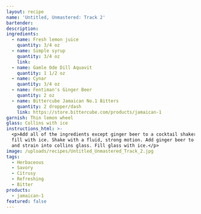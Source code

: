```yaml
---
layout: recipe
name: 'Untitled, Unmastered: Track 2'
bartender:
description:
ingredients:
  - name: Fresh lemon juice
    quantity: 3/4 oz
  - name: Simple syrup
    quantity: 3/4 oz
    link:
  - name: Gamle Ode Dill Aquavit
    quantity: 1 1/2 oz
  - name: Cynar
    quantity: 3/4 oz
  - name: Fentiman's Ginger Beer
    quantity: 2 oz
  - name: Bittercube Jamaican No.1 Bitters
    quantity: 2 dropper/dash
    link: https://store.bittercube.com/products/jamaican-1
garnish: Thin lemon wheel
glass: Collins with ice
instructions_html: >-
  <p>Add all of the ingredients except ginger beer to a cocktail shaker and then
  fill with ice. Shake with a fluid, strong motion. Add ginger beer to shaker
  and strain into collins glass. Fill glass with ice.</p>
image: /uploads/recipes/Untitled_Unmastered_Track_2.jpg
tags:
  - Herbaceous
  - Savory
  - Citrusy
  - Refreshing
  - Bitter
products:
  - jamaican-1
featured: false
---
```




